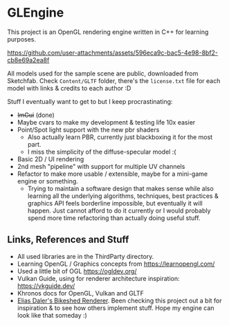 # GLEngine

This project is an OpenGL rendering engine written in C++ for learning purposes. 

https://github.com/user-attachments/assets/596eca9c-bac5-4e98-8bf2-cb8e69a2ea8f

All models used for the sample scene are public, downloaded from Sketchfab. 
Check `Content/GLTF` folder, there's the `license.txt` file for each model with links & credits to each author :D 

Stuff I eventually want to get to but I keep procrastinating:
* ~~ImGui~~ (done) 
* Maybe cvars to make my development & testing life 10x easier
* Point/Spot light support with the new pbr shaders
    * Also actually learn PBR, currently just blackboxing it for the most part.
    * I miss the simplicity of the diffuse-specular model :(
* Basic 2D / UI rendering 
* 2nd mesh "pipeline" with support for multiple UV channels
* Refactor to make more usable / extensible, maybe for a mini-game engine or something.
    * Trying to maintain a software design that makes sense while also learning all the underlying 
      algorithms, techniques, best practices & graphics API feels borderline impossible, 
      but eventually it will happen. Just cannot afford to do it currently or I would probably spend 
      more time refactoring than actually doing useful stuff. 

## Links, References and Stuff

* All used libraries are in the ThirdParty directory.
* Learning OpenGL / Graphics concepts from https://learnopengl.com/
* Used a little bit of OGL https://ogldev.org/
* Vulkan Guide, using for renderer architecture inspiration: https://vkguide.dev/
* Khronos docs for OpenGL, Vulkan and GLTF
* [Elias Daler's Bikeshed Renderer](https://github.com/eliasdaler/edbr). Been checking this project out a bit for inspiration & to see how others implement stuff. Hope my engine can look like that someday :)
